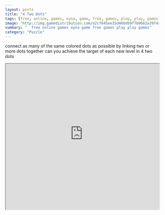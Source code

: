 ```yaml
---
layout: posts
title: "4 Two Dots"
tags: [free, online, games, oyna, game, free, games, play, play, games]
image: "http://img.gamedistribution.com/e2cf645ee35d46bdb9f7b0662a39f4ad.jpg"
summary: "  free online games oyna game free games play play games"
category: "Puzzle"
---
```


connect as many of the same colored dots as possible by linking two or more dots together can you achieve the target of each new level in 4 two dots

<iframe width="100%" height="480px;" src="http://html5.gamedistribution.com/e2cf645ee35d46bdb9f7b0662a39f4ad/"></iframe>